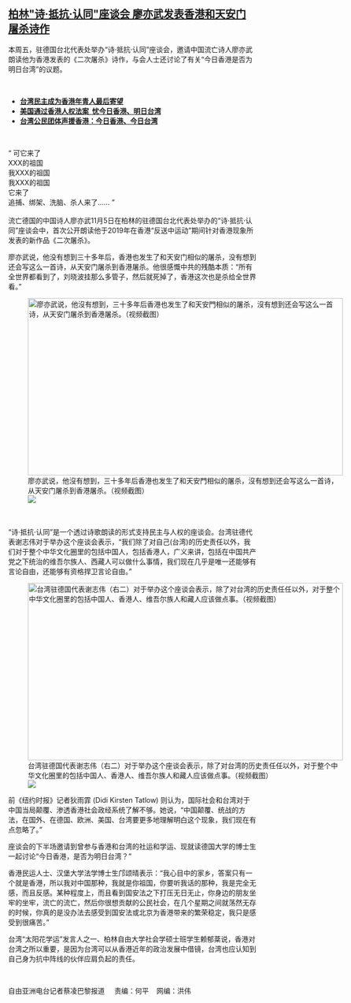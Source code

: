 <!--1636147320000-->
[柏林"诗·抵抗·认同"座谈会    廖亦武发表香港和天安门屠杀诗作](https://www.rfa.org/mandarin/yataibaodao/gangtai/cl2-11052021133718.html)
------

<p></p><p>本周五，驻德国台北代表处举办<span>“</span>诗·抵抗·认同”座谈会，邀请中国流亡诗人廖亦武朗读他为香港发表的《二次屠杀》诗作，与会人士还讨论了有关“今日香港是否为明日台湾”的议题。</p><p><br/></p><ul><li><a href="https://www.rfa.org/mandarin/yataibaodao/gangtai/ac-01082020094416.html"><strong>台湾民主成为香港年青人最后寄望</strong></a></li><li><strong><a href="https://www.rfa.org/mandarin/yataibaodao/gangtai/hcm1-11202019102834.html">美国通过香港人权法案  忧今日香港、明日台湾</a></strong></li><li><strong><a href="https://www.rfa.org/mandarin/yataibaodao/gangtai/hcm1-06122019071105.html">台湾公民团体声援香港：今日香港、今日台湾</a></strong></li></ul><p><br/></p><p>“ <span>可它来了</span><span><br/><span>XXX</span></span><span>的祖国</span><span><br/></span><span><span>我</span></span><span>XXX</span>的祖国<span><br/><span><span>我</span></span>XXX的祖国</span><span><br/><span><span>它来了</span></span></span><span><br/><span><span>追捕、绑架、洗脑、杀人来了</span></span>…… ”<br/><br/></span><span>流亡德国的中国诗人廖亦武11月</span><span>5</span><span>日在柏林的驻德国台北代表处举办的</span><span>“</span><span>诗</span><span>·</span><span>抵抗</span><span>·</span><span>认同</span><span>”</span><span>座谈会中，首次公开朗读他于</span><span>2019</span><span>年在香港</span><span>“</span><span>反送中运动</span><span>”</span><span>期间针对香港现象所发表的新作品《二次屠杀》。</span></p><p><span><span><span>廖亦武说，他没有想到三十多年后，香港也发生了和天安门相似的屠杀，没有想到还会写这么一首诗，从天安门屠杀到香港屠杀。他很感慨中共的残酷本质：</span></span>“所有全世界都看到了，刘晓波挂那么多管子，然后就死掉了，香港这次也是杀给全世界看。” </span></p><p><span><figure class="image-richtext image-inline captioned" style="width:640px;"><img alt="廖亦武说，他沒有想到，三十多年后香港也发生了和天安門相似的屠杀，沒有想到还会写这么一首诗，从天安门屠杀到香港屠杀。（视频截图）" height="360" src="https://www.rfa.org/mandarin/yataibaodao/gangtai/cl2-11052021133718.html/cl1107c.jpg/@@images/1cc5ba5b-b936-4ca9-a652-b9c1717e3fad.jpeg" title="cl1107c.jpg" width="640"/><figcaption class="image-caption">廖亦武说，他沒有想到，三十多年后香港也发生了和天安門相似的屠杀，沒有想到还会写这么一首诗，从天安门屠杀到香港屠杀。（视频截图）</figcaption><small></small><div id="zoomattribute"><a data-caption="廖亦武说，他沒有想到，三十多年后香港也发生了和天安門相似的屠杀，沒有想到还会写这么一首诗，从天安门屠杀到香港屠杀。（视频截图）" data-fancybox="" href="https://www.rfa.org/mandarin/yataibaodao/gangtai/cl2-11052021133718.html/cl1107c.jpg" id="single_image" title="廖亦武说，他沒有想到，三十多年后香港也发生了和天安門相似的屠杀，沒有想到还会写这么一首诗，从天安门屠杀到香港屠杀。（视频截图）"><img src="/++plone++rfa-resources/img/icon-zoom.png"/></a></div></figure><br/><br/><span>“</span><span>诗</span>·抵抗·认同”是一个透过诗歌朗读的形式支持民主与人权的座谈会。台湾驻德代表谢志伟对于举办这个座谈会表示，“我们除了对自己(台湾)的历史责任以外，我们对于整个中华文化圈里的包括中国人，包括香港人，广义来讲，包括在中国共产党之下统治的维吾尔族人、西藏人可以做什么事情，我们现在几乎是唯一还能够有言论自由，还能够有资格捍卫言论自由。” </span></p><p><span><figure class="image-richtext image-inline captioned" style="width:640px;"><img alt="台湾驻德国代表谢志伟（右二）对于举办这个座谈会表示，除了对台湾的历史责任任以外，对于整个中华文化圈里的包括中国人、香港人、维吾尔族人和藏人应该做点事。（视频截图）" height="360" src="https://www.rfa.org/mandarin/yataibaodao/gangtai/cl2-11052021133718.html/cl1107.jpg/@@images/1b5aad1a-6c96-4933-8e2b-2f51b018252d.jpeg" title="cl1107.jpg" width="640"/><figcaption class="image-caption">台湾驻德国代表谢志伟（右二）对于举办这个座谈会表示，除了对台湾的历史责任任以外，对于整个中华文化圈里的包括中国人、香港人、维吾尔族人和藏人应该做点事。（视频截图）</figcaption><small></small><div id="zoomattribute"><a data-caption="台湾驻德国代表谢志伟（右二）对于举办这个座谈会表示，除了对台湾的历史责任任以外，对于整个中华文化圈里的包括中国人、香港人、维吾尔族人和藏人应该做点事。（视频截图）" data-fancybox="" href="https://www.rfa.org/mandarin/yataibaodao/gangtai/cl2-11052021133718.html/cl1107.jpg" id="single_image" title="台湾驻德国代表谢志伟（右二）对于举办这个座谈会表示，除了对台湾的历史责任任以外，对于整个中华文化圈里的包括中国人、香港人、维吾尔族人和藏人应该做点事。（视频截图）"><img src="/++plone++rfa-resources/img/icon-zoom.png"/></a></div></figure></span></p><p><span><span><span>前《纽约时报》记者狄雨霏</span></span> (Didi Kirsten Tatlow) 则认为，国际社会和台湾对于中国当局颠覆、渗透香港社会政经系统了解不够。她说，“中国颠覆、统战的方法，在国外、在德国、欧洲、美国、台湾要更多地理解明白这个现象，我们现在有点忽略了。”</span></p><p><span><span><span>座谈会的下半场邀请到曾参与香港和台湾的社运和学运、现就读德国大学的博士生一起讨论</span></span>“今日香港，是否为明日台湾？</span><span>”</span></p><p><span><span><span>香港民运人士、汉堡大学法学博士生邝颂晴表示：</span></span>“我心目中的家乡，答案只有一个就是香港，所以我对中国那种，我就是你祖国，你要听我话的那种，我是完全无感，而且反感。某种程度上，而且看到国安法之下打压无日无止，你身边的朋友坐牢的坐牢，流亡的流亡，然后你很想贡献的公民社会，在几个星期之间就荡然无存的时候，你真的是没办法去感受到国安法或北京为香港带来的繁荣稳定，我只是感受到很痛苦。</span><span>”</span></p><p><span><span><span>台湾</span></span>“太阳花学运”发言人之一、柏林自由大学社会学硕士班学生赖郁棻说，香港对台湾之所以重要，是因为台湾可以从香港近年的政治发展中借镜，台湾也应认知到自己身为抗中阵线的伙伴应肩负起的责任。</span></p><p><br/></p><p><span><span><span>自由亚洲电台记者蔡凌巴黎报道     责编：何平    网编：洪伟<br/></span></span></span></p>
